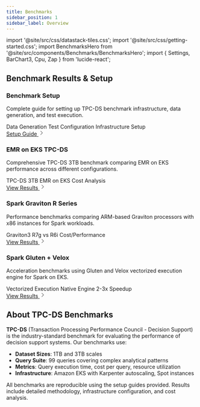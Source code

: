 ```yaml
---
title: Benchmarks
sidebar_position: 1
sidebar_label: Overview
---
```


import '@site/src/css/datastack-tiles.css';
import '@site/src/css/getting-started.css';
import BenchmarksHero from '@site/src/components/Benchmarks/BenchmarksHero';
import { Settings, BarChart3, Cpu, Zap } from 'lucide-react';

<BenchmarksHero />

## Benchmark Results & Setup

<div className="datastacks-grid">

<div className="datastack-card">
<div className="datastack-header">
<div className="datastack-icon">
  <Settings size={32} strokeWidth={2} />
</div>
<div className="datastack-content">
<h3>Benchmark Setup</h3>
<p className="datastack-description">Complete guide for setting up TPC-DS benchmark infrastructure, data generation, and test execution.</p>
</div>
</div>
<div className="datastack-features">
<span className="feature-tag">Data Generation</span>
<span className="feature-tag">Test Configuration</span>
<span className="feature-tag">Infrastructure Setup</span>
</div>
<div className="datastack-footer">
<a href="/data-on-eks/docs/benchmarks/spark-operator-benchmark/data-generation" className="datastack-link">
<span>Setup Guide</span>
<svg className="arrow-icon" width="16" height="16" viewBox="0 0 16 16" fill="none">
<path d="M6 3l5 5-5 5" stroke="currentColor" strokeWidth="2" strokeLinecap="round" strokeLinejoin="round"/>
</svg>
</a>
</div>
</div>

<div className="datastack-card">
<div className="datastack-header">
<div className="datastack-icon">
  <BarChart3 size={32} strokeWidth={2} />
</div>
<div className="datastack-content">
<h3>EMR on EKS TPC-DS</h3>
<p className="datastack-description">Comprehensive TPC-DS 3TB benchmark comparing EMR on EKS performance across different configurations.</p>
</div>
</div>
<div className="datastack-features">
<span className="feature-tag">TPC-DS 3TB</span>
<span className="feature-tag">EMR on EKS</span>
<span className="feature-tag">Cost Analysis</span>
</div>
<div className="datastack-footer">
<a href="/data-on-eks/docs/benchmarks/emr-on-eks" className="datastack-link">
<span>View Results</span>
<svg className="arrow-icon" width="16" height="16" viewBox="0 0 16 16" fill="none">
<path d="M6 3l5 5-5 5" stroke="currentColor" strokeWidth="2" strokeLinecap="round" strokeLinejoin="round"/>
</svg>
</a>
</div>
</div>

<div className="datastack-card">
<div className="datastack-header">
<div className="datastack-icon">
  <Cpu size={32} strokeWidth={2} />
</div>
<div className="datastack-content">
<h3>Spark Graviton R Series</h3>
<p className="datastack-description">Performance benchmarks comparing ARM-based Graviton processors with x86 instances for Spark workloads.</p>
</div>
</div>
<div className="datastack-features">
<span className="feature-tag">Graviton3</span>
<span className="feature-tag">R7g vs R6i</span>
<span className="feature-tag">Cost/Performance</span>
</div>
<div className="datastack-footer">
<a href="/data-on-eks/docs/benchmarks/spark-operator-benchmark/graviton-r-data" className="datastack-link">
<span>View Results</span>
<svg className="arrow-icon" width="16" height="16" viewBox="0 0 16 16" fill="none">
<path d="M6 3l5 5-5 5" stroke="currentColor" strokeWidth="2" strokeLinecap="round" strokeLinejoin="round"/>
</svg>
</a>
</div>
</div>

<div className="datastack-card">
<div className="datastack-header">
<div className="datastack-icon">
  <Zap size={32} strokeWidth={2} />
</div>
<div className="datastack-content">
<h3>Spark Gluten + Velox</h3>
<p className="datastack-description">Acceleration benchmarks using Gluten and Velox vectorized execution engine for Spark on EKS.</p>
</div>
</div>
<div className="datastack-features">
<span className="feature-tag">Vectorized Execution</span>
<span className="feature-tag">Native Engine</span>
<span className="feature-tag">2-3x Speedup</span>
</div>
<div className="datastack-footer">
<a href="https://awslabs.github.io/data-on-eks/docs/benchmarks/spark-gluten-velox-benchmark" className="datastack-link">
<span>View Results</span>
<svg className="arrow-icon" width="16" height="16" viewBox="0 0 16 16" fill="none">
<path d="M6 3l5 5-5 5" stroke="currentColor" strokeWidth="2" strokeLinecap="round" strokeLinejoin="round"/>
</svg>
</a>
</div>
</div>

</div>

## About TPC-DS Benchmarks

**TPC-DS** (Transaction Processing Performance Council - Decision Support) is the industry-standard benchmark for evaluating the performance of decision support systems. Our benchmarks use:

- **Dataset Sizes**: 1TB and 3TB scales
- **Query Suite**: 99 queries covering complex analytical patterns
- **Metrics**: Query execution time, cost per query, resource utilization
- **Infrastructure**: Amazon EKS with Karpenter autoscaling, Spot instances

All benchmarks are reproducible using the setup guides provided. Results include detailed methodology, infrastructure configuration, and cost analysis.
